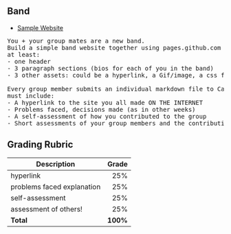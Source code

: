 ## Band

- [Sample Website](https://kariestes.github.io/)

<pre>
You + your group mates are a new band.
Build a simple band website together using pages.github.com where your index.html file has
at least:
- one header
- 3 paragraph sections (bios for each of you in the band)
- 3 other assets: could be a hyperlink, a Gif/image, a css file, etc.

Every group member submits an individual markdown file to Canvas. The markdown file
must include:
- A hyperlink to the site you all made ON THE INTERNET
- Problems faced, decisions made (as in other weeks)
- A self-assessment of how you contributed to the group
- Short assessments of your group members and the contributions they made
</pre>

## Grading Rubric
Description|Grade
---|---:|
hyperlink | 25%
problems faced explanation | 25%
self-assessment | 25%
assessment of others! | 25%
**Total** | **100%**